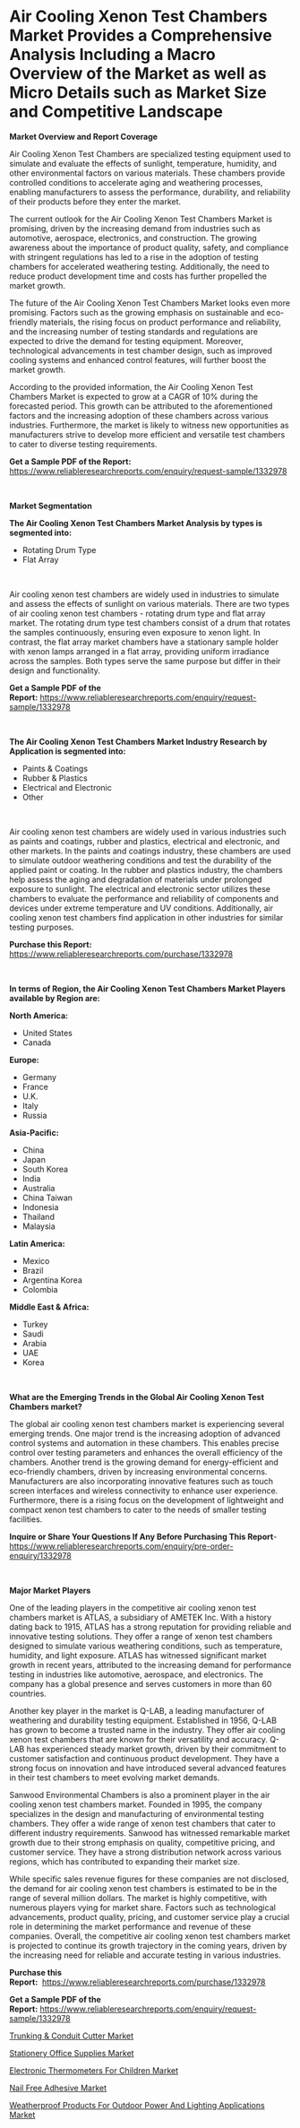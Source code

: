 <p><h1>Air Cooling Xenon Test Chambers Market Provides a Comprehensive Analysis Including a Macro Overview of the Market as well as Micro Details such as Market Size and Competitive Landscape</h1></p><p><strong>Market Overview and Report Coverage</strong></p>
<p><p>Air Cooling Xenon Test Chambers are specialized testing equipment used to simulate and evaluate the effects of sunlight, temperature, humidity, and other environmental factors on various materials. These chambers provide controlled conditions to accelerate aging and weathering processes, enabling manufacturers to assess the performance, durability, and reliability of their products before they enter the market.</p><p>The current outlook for the Air Cooling Xenon Test Chambers Market is promising, driven by the increasing demand from industries such as automotive, aerospace, electronics, and construction. The growing awareness about the importance of product quality, safety, and compliance with stringent regulations has led to a rise in the adoption of testing chambers for accelerated weathering testing. Additionally, the need to reduce product development time and costs has further propelled the market growth.</p><p>The future of the Air Cooling Xenon Test Chambers Market looks even more promising. Factors such as the growing emphasis on sustainable and eco-friendly materials, the rising focus on product performance and reliability, and the increasing number of testing standards and regulations are expected to drive the demand for testing equipment. Moreover, technological advancements in test chamber design, such as improved cooling systems and enhanced control features, will further boost the market growth.</p><p>According to the provided information, the Air Cooling Xenon Test Chambers Market is expected to grow at a CAGR of 10% during the forecasted period. This growth can be attributed to the aforementioned factors and the increasing adoption of these chambers across various industries. Furthermore, the market is likely to witness new opportunities as manufacturers strive to develop more efficient and versatile test chambers to cater to diverse testing requirements.</p></p>
<p><strong>Get a Sample PDF of the Report:</strong> <a href="https://www.reliableresearchreports.com/enquiry/request-sample/1332978">https://www.reliableresearchreports.com/enquiry/request-sample/1332978</a></p>
<p>&nbsp;</p>
<p><strong>Market Segmentation</strong></p>
<p><strong>The Air Cooling Xenon Test Chambers Market Analysis by types is segmented into:</strong></p>
<p><ul><li>Rotating Drum Type</li><li>Flat Array</li></ul></p>
<p>&nbsp;</p>
<p><p>Air cooling xenon test chambers are widely used in industries to simulate and assess the effects of sunlight on various materials. There are two types of air cooling xenon test chambers - rotating drum type and flat array market. The rotating drum type test chambers consist of a drum that rotates the samples continuously, ensuring even exposure to xenon light. In contrast, the flat array market chambers have a stationary sample holder with xenon lamps arranged in a flat array, providing uniform irradiance across the samples. Both types serve the same purpose but differ in their design and functionality.</p></p>
<p><strong>Get a Sample PDF of the Report:</strong>&nbsp;<a href="https://www.reliableresearchreports.com/enquiry/request-sample/1332978">https://www.reliableresearchreports.com/enquiry/request-sample/1332978</a></p>
<p>&nbsp;</p>
<p><strong>The Air Cooling Xenon Test Chambers Market Industry Research by Application is segmented into:</strong></p>
<p><ul><li>Paints & Coatings</li><li>Rubber & Plastics</li><li>Electrical and Electronic</li><li>Other</li></ul></p>
<p>&nbsp;</p>
<p><p>Air cooling xenon test chambers are widely used in various industries such as paints and coatings, rubber and plastics, electrical and electronic, and other markets. In the paints and coatings industry, these chambers are used to simulate outdoor weathering conditions and test the durability of the applied paint or coating. In the rubber and plastics industry, the chambers help assess the aging and degradation of materials under prolonged exposure to sunlight. The electrical and electronic sector utilizes these chambers to evaluate the performance and reliability of components and devices under extreme temperature and UV conditions. Additionally, air cooling xenon test chambers find application in other industries for similar testing purposes.</p></p>
<p><strong>Purchase this Report:</strong>&nbsp; <a href="https://www.reliableresearchreports.com/purchase/1332978">https://www.reliableresearchreports.com/purchase/1332978</a></p>
<p>&nbsp;</p>
<p><strong>In terms of Region, the Air Cooling Xenon Test Chambers Market Players available by Region are:</strong></p>
<p>
    <p> <strong> North America: </strong>
        <ul>
            <li>United States</li>
            <li>Canada</li>
        </ul>
        </p> 
    <p> <strong> Europe: </strong>
        <ul>
            <li>Germany</li>
            <li>France</li>
            <li>U.K.</li>
            <li>Italy</li>
            <li>Russia</li>
        </ul>
        </p> 
    <p> <strong> Asia-Pacific: </strong>
        <ul>
            <li>China</li>
            <li>Japan</li>
            <li>South Korea</li>
            <li>India</li>
            <li>Australia</li>
            <li>China Taiwan</li>
            <li>Indonesia</li>
            <li>Thailand</li>
            <li>Malaysia</li>
        </ul>
        </p> 
    <p> <strong> Latin America: </strong>
        <ul>
            <li>Mexico</li>
            <li>Brazil</li>
            <li>Argentina Korea</li>
            <li>Colombia</li>
        </ul>
        </p> 
    <p> <strong> Middle East & Africa: </strong>
        <ul>
            <li>Turkey</li>
            <li>Saudi</li>
            <li>Arabia</li>
            <li>UAE</li>
            <li>Korea</li>
        </ul>
    </p>
    </p>
<p>&nbsp;</p>
<p><strong>What are the Emerging Trends in the Global Air Cooling Xenon Test Chambers market?</strong></p>
<p><p>The global air cooling xenon test chambers market is experiencing several emerging trends. One major trend is the increasing adoption of advanced control systems and automation in these chambers. This enables precise control over testing parameters and enhances the overall efficiency of the chambers. Another trend is the growing demand for energy-efficient and eco-friendly chambers, driven by increasing environmental concerns. Manufacturers are also incorporating innovative features such as touch screen interfaces and wireless connectivity to enhance user experience. Furthermore, there is a rising focus on the development of lightweight and compact xenon test chambers to cater to the needs of smaller testing facilities.</p></p>
<p><strong>Inquire or Share Your Questions If Any Before Purchasing This Report</strong>- <a href="https://www.reliableresearchreports.com/enquiry/pre-order-enquiry/1332978">https://www.reliableresearchreports.com/enquiry/pre-order-enquiry/1332978</a></p>
<p>&nbsp;</p>
<p><strong>Major Market Players</strong></p>
<p><p>One of the leading players in the competitive air cooling xenon test chambers market is ATLAS, a subsidiary of AMETEK Inc. With a history dating back to 1915, ATLAS has a strong reputation for providing reliable and innovative testing solutions. They offer a range of xenon test chambers designed to simulate various weathering conditions, such as temperature, humidity, and light exposure. ATLAS has witnessed significant market growth in recent years, attributed to the increasing demand for performance testing in industries like automotive, aerospace, and electronics. The company has a global presence and serves customers in more than 60 countries.</p><p>Another key player in the market is Q-LAB, a leading manufacturer of weathering and durability testing equipment. Established in 1956, Q-LAB has grown to become a trusted name in the industry. They offer air cooling xenon test chambers that are known for their versatility and accuracy. Q-LAB has experienced steady market growth, driven by their commitment to customer satisfaction and continuous product development. They have a strong focus on innovation and have introduced several advanced features in their test chambers to meet evolving market demands.</p><p>Sanwood Environmental Chambers is also a prominent player in the air cooling xenon test chambers market. Founded in 1995, the company specializes in the design and manufacturing of environmental testing chambers. They offer a wide range of xenon test chambers that cater to different industry requirements. Sanwood has witnessed remarkable market growth due to their strong emphasis on quality, competitive pricing, and customer service. They have a strong distribution network across various regions, which has contributed to expanding their market size.</p><p>While specific sales revenue figures for these companies are not disclosed, the demand for air cooling xenon test chambers is estimated to be in the range of several million dollars. The market is highly competitive, with numerous players vying for market share. Factors such as technological advancements, product quality, pricing, and customer service play a crucial role in determining the market performance and revenue of these companies. Overall, the competitive air cooling xenon test chambers market is projected to continue its growth trajectory in the coming years, driven by the increasing need for reliable and accurate testing in various industries.</p></p>
<p><strong>Purchase this Report:</strong>&nbsp;&nbsp;<a href="https://www.reliableresearchreports.com/purchase/1332978">https://www.reliableresearchreports.com/purchase/1332978</a></p>
<p></p>
<p><strong>Get a Sample PDF of the Report:</strong>&nbsp;<a href="https://www.reliableresearchreports.com/enquiry/request-sample/1332978">https://www.reliableresearchreports.com/enquiry/request-sample/1332978</a></p>
<p><p><a href="https://www.linkedin.com/pulse/trunking-amp-conduit-cutter-market-size-2023-2030-global/">Trunking & Conduit Cutter Market</a></p><p><a href="https://medium.com/@melissaarnold2022/stationery-office-supplies-market-size-growth-forecast-2023-2030-93d056ee20f3">Stationery Office Supplies Market</a></p><p><a href="https://www.linkedin.com/pulse/electronic-thermometers-children-market-challenges-opportunities/">Electronic Thermometers For Children Market</a></p><p><a href="https://medium.com/@kelsitorphy644/nail-free-adhesive-market-size-growth-forecast-2023-2030-d82123d9421f">Nail Free Adhesive Market</a></p><p><a href="https://www.linkedin.com/pulse/weatherproof-products-outdoor-power-lighting-applications-2f/">Weatherproof Products For Outdoor Power And Lighting Applications Market</a></p></p>